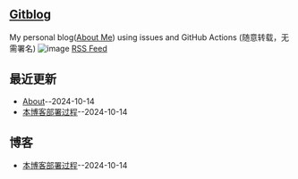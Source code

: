 ## [Gitblog](https://yihong0618.github.io/gitblog/)
My personal blog([About Me](https://github.com/yihong0618/gitblog/issues/282)) using issues and GitHub Actions (随意转载，无需署名)
![image](https://github.com/user-attachments/assets/a168bf11-661e-4566-b042-7fc9544de528)
[RSS Feed](https://raw.githubusercontent.com/692/gblog/master/feed.xml)

## 最近更新
- [About](https://github.com/692/gblog/issues/2)--2024-10-14
- [本博客部署过程](https://github.com/692/gblog/issues/1)--2024-10-14
## 博客
- [本博客部署过程](https://github.com/692/gblog/issues/1)--2024-10-14
